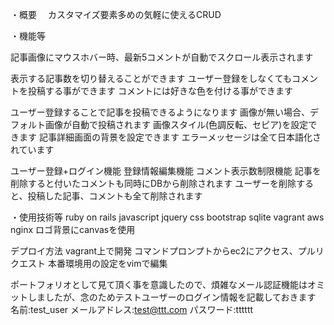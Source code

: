 ・概要
　カスタマイズ要素多めの気軽に使えるCRUD
 
・機能等

記事画像にマウスホバー時、最新5コメントが自動でスクロール表示されます

表示する記事数を切り替えることができます
ユーザー登録をしなくてもコメントを投稿する事ができます
コメントには好きな色を付ける事ができます

ユーザー登録することで記事を投稿できるようになります
画像が無い場合、デフォルト画像が自動で投稿されます
画像スタイル(色調反転、セピア)を設定できます
記事詳細画面の背景を設定できます
エラーメッセージは全て日本語化されています

ユーザー登録+ログイン機能
登録情報編集機能
コメント表示数制限機能
記事を削除すると付いたコメントも同時にDBから削除されます
ユーザーを削除すると、投稿した記事、コメントも全て削除されます

・使用技術等
ruby on rails javascript jquery css bootstrap
sqlite vagrant aws nginx 
ロゴ背景にcanvasを使用

デプロイ方法
vagrant上で開発
コマンドプロンプトからec2にアクセス、プルリクエスト
本番環境用の設定をvimで編集


ポートフォリオとして見て頂く事を意識したので、煩雑なメール認証機能はオミットしましたが、念のためテストユーザーのログイン情報を記載しておきます
名前:test_user
メールアドレス:test@ttt.com
パスワード:tttttt
